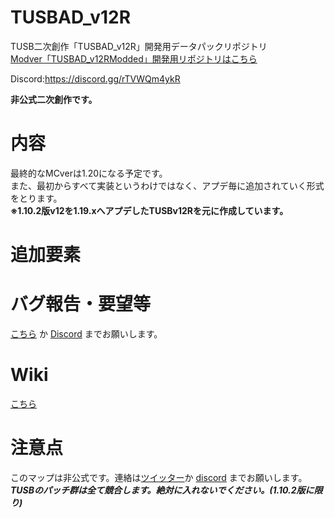 # TUSBAD_v12R
TUSB二次創作「TUSBAD_v12R」開発用データパックリポジトリ<br>
[Modver「TUSBAD_v12RModded」開発用リポジトリはこちら](https://github.com/FreyCIelu/ADv12RModded)

Discord:https://discord.gg/rTVWQm4ykR

**非公式二次創作です。**

# 内容
最終的なMCverは1.20になる予定です。<br>
また、最初からすべて実装というわけではなく、アプデ毎に追加されていく形式をとります。<br>
**※1.10.2版v12を1.19.xへアプデしたTUSBv12Rを元に作成しています。**

# 追加要素

# バグ報告・要望等
[こちら](https://github.com/TUSBAD/TUSBADv12R/issues/new/choose) か [Discord](https://discord.gg/rTVWQm4ykR) までお願いします。

# Wiki
[こちら](https://github.com/FreyCIelu/TUSBFanMade-Another_Dimension/wiki)

# 注意点
このマップは非公式です。連絡は[ツイッター](https://twitter.com/FreyCielu)か [discord](https://discord.gg/rTVWQm4ykR) までお願いします。<br>
***TUSBのパッチ群は全て競合します。絶対に入れないでください。(1.10.2版に限り)***